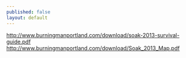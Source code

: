 ```yaml
---
published: false
layout: default
---
```


http://www.burningmanportland.com/download/soak-2013-survival-guide.pdf
http://www.burningmanportland.com/download/Soak_2013_Map.pdf
